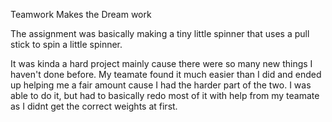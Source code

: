 
Teamwork Makes the Dream work

The assignment was basically making a tiny little spinner that uses a pull stick to spin a little spinner.

It was kinda a hard project mainly cause there were so many new things I haven't done before. My teamate found it much easier than I did and ended up helping me a fair amount cause I had the harder part of the two. I was able to do it, but had to basically redo most of it with help from my teamate as I didnt get the correct weights at first.
